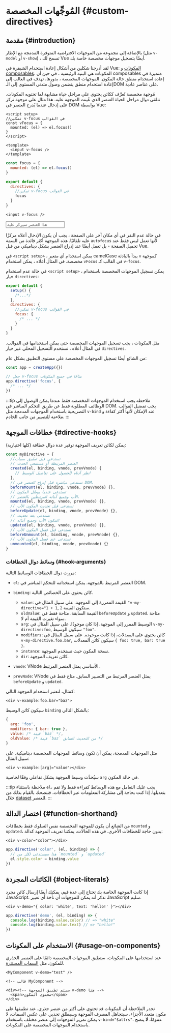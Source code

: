 # المُوجِّهات المخصصة {#custom-directives}

<script setup>
const vFocus = {
  mounted: el => {
    el.focus()
  }
}
</script>

## مقدمة {#introduction}

بالإضافة إلى مجموعة من الموجهات الافتراضية المتوفرة المدمجة مع الإطار (مثل `v-model` أو `v-show`) ، تسمح لك Vue أيضًا بتسجيل موجهات مخصصة خاصة بك.

لقد أدرجنا شكلين من أشكال إعادة استخدام الشيفرة في Vue: [المكونات](/guide/essentials/component-basics) و [composables](./composables). المكونات هي البنية الرئيسية ، في حين أن composables متميزة في إعادة استخدام منطق حالة المكون. الموجهات المخصصة ، بدورها، تهدف في الغالب إلى إعادة استخدام منطق يتضمن وصول متدني المستوى إلى الـDOM  على عناصر عادية.

مُوجهة مخصصة تُعرَّف ككائن يحتوي على مراحل حياة مشابهة لما تحتويه المكونات. تتلقى دوال مراحل الحياة  العنصر الذي عُينت الموجهة عليه. هذا مثال على موجهة تركز على  إدخال عندما يُدرج العنصر في DOM بواسطة Vue:

<div class="composition-api">

```vue
<script setup>
//تمكين v-focus في القوالب
const vFocus = {
  mounted: (el) => el.focus()
}
</script>

<template>
  <input v-focus />
</template>
```

</div>

<div class="options-api">

```js
const focus = {
  mounted: (el) => el.focus()
}

export default {
  directives: {
    //تمكين v-focus في القوالب
    focus
  }
}
```

```vue-html
<input v-focus />
```

</div>

<div class="demo">
  <input v-focus placeholder="هذا العنصر سيركز عليه" />
</div>

في حالة عدم النقر في أي مكان آخر على الصفحة ، يجب أن يكون الإدخال أعلاه مركزًا عليه تلقائيًا. هذه الموجهة أكثر فائدة من السمة `autofocus` لأنها تعمل ليس فقط عند تحميل الصفحة - بل تعمل أيضًا عند إدراج العنصر بشكل ديناميكي من قبل Vue.

<div class="composition-api">

في `<script setup>` ، يمكن استخدام أي متغير camelCase يبدأ بالبادئة `v` كموجهة مخصصة. في المثال أعلاه ، يمكن استخدام `vFocus` في القالب كـ `v-focus`.

في حالة عدم استخدام `<script setup>` ، يمكن تسجيل الموجهات المخصصة باستخدام خيار `directives`:

```js
export default {
  setup() {
    /*...*/
  },
  directives: {
    //تمكين v-focus في القوالب
    focus: {
      /* ... */
    }
  }
}
```

</div>

<div class="options-api">

مثل المكونات ، يجب تسجيل الموجهات المخصصة حتى يمكن استخدامها في القوالب. في المثال أعلاه ، نستخدم التسجيل المحلي عبر خيار `directives`.

</div>

من الشائع أيضًا تسجيل الموجهات المخصصة على مستوى التطبيق بشكل عام:

```js
const app = createApp({})

// جعل v-focus متاحًا في جميع المكونات
app.directive('focus', {
  /* ... */
})
```

:::tip ملاحظة
يجب استخدام الموجهات المخصصة فقط عندما يمكن الوصول إلى الوظائف المطلوبة فقط عن طريق التحكم المباشر في DOM. يجب تفضيل القوالب التصريحية باستخدام الموجهات المدمجة مثل `v-bind` عند الإمكان لأنها أكثر كفاءة و ملاءمة للتصيير من جانب الخادم.
:::

## خطافات الموجهة {#directive-hooks}

يمكن لكائن تعريف الموجهة توفير عدة دوال خطافة (كلها اختيارية):

```js
const myDirective = {
  //تستدعى قبل تطبيق سمات 
  // العنصر المرتبطة أو مستمعي الحدث
  created(el, binding, vnode, prevVnode) {
    // انظر أدناه للحصول على تفاصيل الوسيط
  },
  // تستدعى مباشرة قبل إدراج العنصر في DOM.
  beforeMount(el, binding, vnode, prevVnode) {},
  // تستدعى عندما يوصَّل المكون 
  // الأب وجميع أبنائه المرتبطين بالعنصر.
  mounted(el, binding, vnode, prevVnode) {},
  // تستدعى قبل تحديث المكون الأب
  beforeUpdate(el, binding, vnode, prevVnode) {},
  // تستدعى بعد تحديث 
  // المكون الأب وجميع أبنائه
  updated(el, binding, vnode, prevVnode) {},
  // تستدعى قبل فصل المكون الأب
  beforeUnmount(el, binding, vnode, prevVnode) {},
  // تستدعى عند فصل المكون الأب
  unmounted(el, binding, vnode, prevVnode) {}
}
```

### وسائط دوال الخطافات {#hook-arguments}

مررت دوال الخطافات الوسائط التالية:

- `el`: العنصر المرتبط بالموجهة. يمكن استخدامه للتحكم المباشر في DOM. 

- `binding`: كائن يحتوي على الخصائص التالية.

  - `value`: القيمة الممررة إلى الموجهة. على سبيل المثال في `"v-my-directive="1 + 1`, ستكون القيمة `2`. 
  - `oldValue`: القيمة السابقة، متاحة فقط في `beforeUpdate` و `updated`. متاحة سواء تغيرت القيمة أم لا. 
  -  `arg`: الوسيط الممرر إلى الموجهة، إذا كان موجودًا. على سبيل المثال في `v-my-directive:foo`, سيكون الوسيط `"foo"`.
  - `modifiers`: كائن يحتوي على المعدلات، إذا كانت موجودة. على سبيل المثال في `v-my-directive.foo.bar`, سيكون كائن المعدلات `{ foo: true, bar: true }`.
  - `instance`:  نسخة المكون حيث تستخدم الموجهة.
  - `dir`: كائن تعريف الموجهة.

- `vnode`: VNode الأساسي يمثل العنصر المرتبط.
- `prevNode`: VNode يمثل العنصر المرتبط من التصيير السابق. متاح فقط في `beforeUpdate` و `updated`.

كمثال، لنعتبر استخدام الموجهة التالي:

```vue-html
<div v-example:foo.bar="baz">
```

سيكون كائن الوسيط `binding` بالشكل التالي:

```js
{
  arg: 'foo',
  modifiers: { bar: true },
  value: /* قيمة `baz` */,
  oldValue: /* قيمة `baz` من التحديث السابق */
}
```

مثل الموجهات المدمجة، يمكن أن تكون وسائط الموجهات المخصصة ديناميكية. على سبيل المثال:

```vue-html
<div v-example:[arg]="value"></div>
```

سيُحدَّث وسيط الموجهة بشكل تفاعلي وفقًا لخاصية `arg` في حالة المكون.

:::tip ملاحظة 
باستثناء `el`، يجب عليك التعامل مع هذه الوسائط كقراءة فقط ولا تقم بتعديلها. إذا كنت بحاجة إلى مشاركة المعلومات عبر الخطافات، فننصحك بالقيام بذلك من خلال [dataset](https://developer.mozilla.org/en-US/docs/Web/API/HTMLElement/dataset) للعنصر.
:::

## اختصار الدالة {#function-shorthand}

من الشائع أن يكون للموجهة المخصصة نفس السلوك فقط بخطافات `mounted` و `updated`، بدون حاجة للخطافات الأخرى. في هذه الحالات، يمكننا تعريف الموجهة كدالة:

```vue-html
<div v-color="color"></div>
```

```js
app.directive('color', (el, binding) => {
  // هذا سيستدعى لكل من `mounted` و `updated`
  el.style.color = binding.value
})
```

##  الكائنات المجردة {#object-literals}

إذا كانت الموجهة الخاصة بك تحتاج إلى عدة قيم، يمكنك أيضًا إرسال كائن مجرد JavaScript. تذكر أنه يمكن للموجهات أن تأخذ أي تعبير JavaScript سليم.

```vue-html
<div v-demo="{ color: 'white', text: 'hello!' }"></div>
```

```js
app.directive('demo', (el, binding) => {
  console.log(binding.value.color) // => "white"
  console.log(binding.value.text) // => "hello!"
})
```

## الاستخدام على المكونات {#usage-on-components}

عند استخدامها على المكونات، ستطبق الموجهات المخصصة دائمًا على العنصر الجذري للمكون، مثل [السمات المستترة](/guide/components/attrs).

```vue-html
<MyComponent v-demo="test" />
```

```vue-html
<!-- قالب MyComponent -->

<div><!-- سيتم تطبيق الموجهة v-demo هنا -->
  <span>محتوى المكون</span>
</div>
```

تجدر الملاحظة أن المكونات قد تحتوي على أكثر من عنصر جذري. عند تطبيقها على مكون متعدد الأجزاء، سيتجاهل المصرف الموجهة وسيطلق تحذير. على عكس السمات، لا يمكن تمرير الموجهات إلى عنصر مختلف باستخدام `v-bind="$attrs"`. عمومًا، **لا** ينصح باستخدام الموجهات المخصصة على المكونات.

